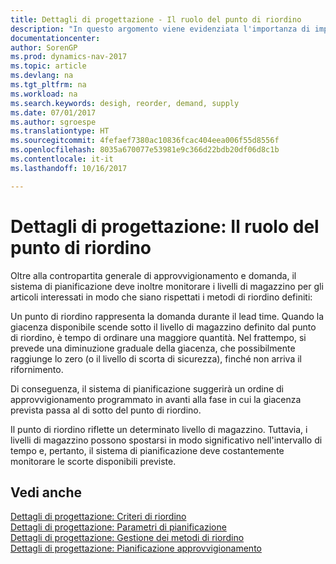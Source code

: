```yaml
---
title: Dettagli di progettazione - Il ruolo del punto di riordino
description: "In questo argomento viene evidenziata l'importanza di impostare un punto di riordino, in modo da sapere quando è necessario approvvigionare il magazzino."
documentationcenter: 
author: SorenGP
ms.prod: dynamics-nav-2017
ms.topic: article
ms.devlang: na
ms.tgt_pltfrm: na
ms.workload: na
ms.search.keywords: desigh, reorder, demand, supply
ms.date: 07/01/2017
ms.author: sgroespe
ms.translationtype: HT
ms.sourcegitcommit: 4fefaef7380ac10836fcac404eea006f55d8556f
ms.openlocfilehash: 8035a670077e53981e9c366d22bdb20df06d8c1b
ms.contentlocale: it-it
ms.lasthandoff: 10/16/2017

---
```

# <a name="design-details-the-role-of-the-reorder-point"></a>Dettagli di progettazione: Il ruolo del punto di riordino
Oltre alla contropartita generale di approvvigionamento e domanda, il sistema di pianificazione deve inoltre monitorare i livelli di magazzino per gli articoli interessati in modo che siano rispettati i metodi di riordino definiti:  
  
Un punto di riordino rappresenta la domanda durante il lead time. Quando la giacenza disponibile scende sotto il livello di magazzino definito dal punto di riordino, è tempo di ordinare una maggiore quantità. Nel frattempo, si prevede una diminuzione graduale della giacenza, che possibilmente raggiunge lo zero (o il livello di scorta di sicurezza), finché non arriva il rifornimento.  
  
Di conseguenza, il sistema di pianificazione suggerirà un ordine di approvvigionamento programmato in avanti alla fase in cui la giacenza prevista passa al di sotto del punto di riordino.  
  
Il punto di riordino riflette un determinato livello di magazzino. Tuttavia, i livelli di magazzino possono spostarsi in modo significativo nell'intervallo di tempo e, pertanto, il sistema di pianificazione deve costantemente monitorare le scorte disponibili previste.  
  
## <a name="see-also"></a>Vedi anche  
[Dettagli di progettazione: Criteri di riordino](design-details-reordering-policies.md)   
[Dettagli di progettazione: Parametri di pianificazione](design-details-planning-parameters.md)   
[Dettagli di progettazione: Gestione dei metodi di riordino](design-details-handling-reordering-policies.md)   
[Dettagli di progettazione: Pianificazione approvvigionamento](design-details-supply-planning.md)
